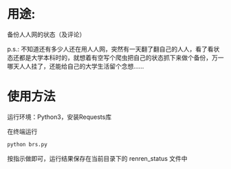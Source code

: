 # 用途:

备份人人网的状态（及评论）

p.s.: 不知道还有多少人还在用人人网，突然有一天翻了翻自己的人人，看了看状态还都是大学本科时的，就想着有空写个爬虫把自己的状态抓下来做个备份，万一哪天人人挂了，还能给自己的大学生活留个念想……

# 使用方法

运行环境：Python3，安装Requests库

在终端运行
```bash
python brs.py
```
按指示做即可，运行结果保存在当前目录下的 renren_status 文件中
